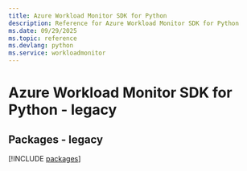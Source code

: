 ```yaml
---
title: Azure Workload Monitor SDK for Python
description: Reference for Azure Workload Monitor SDK for Python
ms.date: 09/29/2025
ms.topic: reference
ms.devlang: python
ms.service: workloadmonitor
---
```

# Azure Workload Monitor SDK for Python - legacy
## Packages - legacy
[!INCLUDE [packages](workload-monitor-index.md)]
